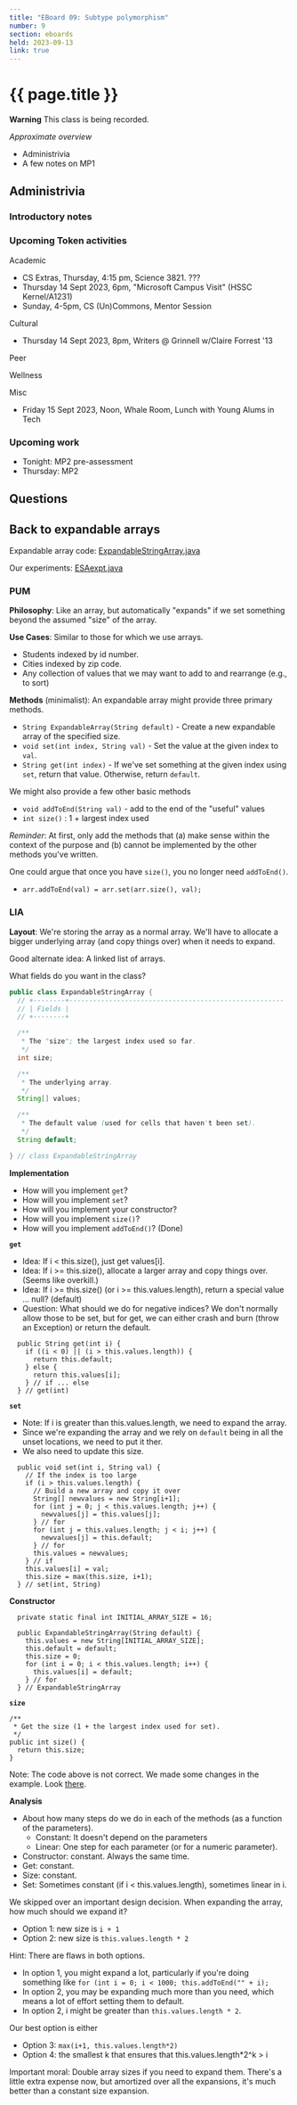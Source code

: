 ```yaml
---
title: "EBoard 09: Subtype polymorphism"
number: 9
section: eboards
held: 2023-09-13
link: true
---
```

# {{ page.title }}

**Warning** This class is being recorded.

_Approximate overview_

* Administrivia
* A few notes on MP1

Administrivia
-------------

### Introductory notes

### Upcoming Token activities

Academic

* CS Extras, Thursday, 4:15 pm, Science 3821.  ???
* Thursday 14 Sept 2023, 6pm, "Microsoft Campus Visit" (HSSC Kernel/A1231)
* Sunday, 4-5pm, CS (Un)Commons, Mentor Session

Cultural

* Thursday 14 Sept 2023, 8pm, Writers @ Grinnell w/Claire Forrest '13

Peer

Wellness

Misc

* Friday 15 Sept 2023, Noon, Whale Room, Lunch with Young Alums in Tech

### Upcoming work

* Tonight: MP2 pre-assessment
* Thursday: MP2

Questions
---------

Back to expandable arrays
-------------------------

Expandable array code: [ExpandableStringArray.java](../examples/expandable-arrays//grinnell/csc207/fa2023/ExpandableStringArray.java)

Our experiments: [ESAexpt.java](../examples/expandable-arrays/ESAexpt.java)

### PUM

**Philosophy**: Like an array, but automatically "expands" if we set something
beyond the assumed "size" of the array.

**Use Cases**: Similar to those for which we use arrays.  

* Students indexed by id number.
* Cities indexed by zip code.
* Any collection of values that we may want to add to and rearrange (e.g., 
  to sort)

**Methods** (minimalist): An expandable array might provide three primary 
methods.

* `String ExpandableArray(String default)` - Create a new expandable array
  of the specified size.
* `void set(int index, String val)` - Set the value at the given index to
  `val`.
* `String get(int index)` - If we've set something at the given index using
  `set`, return that value.  Otherwise, return `default`.

We might also provide a few other basic methods

* `void addToEnd(String val)` - add to the end of the "useful" values
* `int size()` : 1 + largest index used

_Reminder_: At first, only add the methods that (a) make sense within the
context of the purpose and (b) cannot be implemented by the other methods
you've written.

One could argue that once you have `size()`, you no longer need `addToEnd()`.

* `arr.addToEnd(val) = arr.set(arr.size(), val);`

### LIA

**Layout**: We're storing the array as a normal array.  We'll have to 
  allocate a bigger underlying array (and copy things over) when it 
  needs to expand.

Good alternate idea: A linked list of arrays.

What fields do you want in the class?

```java
public class ExpandableStringArray {
  // +--------+------------------------------------------------------
  // | Fields |
  // +--------+

  /**
   * The "size"; the largest index used so far.
   */
  int size;

  /**
   * The underlying array.
   */
  String[] values;

  /**
   * The default value (used for cells that haven't been set).
   */
  String default;

} // class ExpandableStringArray
```

**Implementation**

* How will you implement `get`?
* How will you implement `set`?
* How will you implement your constructor?
* How will you implement `size()`?
* How will you implement `addToEnd()`? (Done)

**`get`**

* Idea: If i < this.size(), just get values[i].
* Idea: If i >= this.size(), allocate a larger array and copy things
  over.  (Seems like overkill.)
* Idea: If i >= this.size() (or i >= this.values.length), return
  a special value ... null? (default)
* Question: What should we do for negative indices?  We don't normally
  allow those to be set, but for get, we can either crash and burn 
  (throw an Exception) or return the default.

```
  public String get(int i) {
    if ((i < 0) || (i > this.values.length)) {
      return this.default;
    } else {
      return this.values[i]; 
    } // if ... else
  } // get(int)
```

**`set`**

* Note: If i is greater than this.values.length, we need to expand
  the array.
* Since we're expanding the array and we rely on `default`
  being in all the unset locations, we need to put it ther.
* We also need to update this size.

```
  public void set(int i, String val) {
    // If the index is too large
    if (i > this.values.length) {
      // Build a new array and copy it over
      String[] newvalues = new String[i+1];
      for (int j = 0; j < this.values.length; j++) {
        newvalues[j] = this.values[j];
      } // for
      for (int j = this.values.length; j < i; j++) {
        newvalues[j] = this.default;
      } // for 
      this.values = newvalues;
    } // if
    this.values[i] = val;
    this.size = max(this.size, i+1);
  } // set(int, String)
```

**Constructor**

```
  private static final int INITIAL_ARRAY_SIZE = 16;

  public ExpandableStringArray(String default) {
    this.values = new String[INITIAL_ARRAY_SIZE];
    this.default = default;
    this.size = 0;
    for (int i = 0; i < this.values.length; i++) {
      this.values[i] = default;
    } // for
  } // ExpandableStringArray
```

**`size`**

```
/**
 * Get the size (1 + the largest index used for set).
 */
public int size() {
  return this.size;
}
```

Note: The code above is not correct.  We made some changes in the example.
Look [there](../examples/expandable-arrays/grinnell/csc207/fa2023/ExpandableStringArray.java).

**Analysis**

* About how many steps do we do in each of the methods (as a function
  of the parameters).
    * Constant: It doesn't depend on the parameters
    * Linear: One step for each parameter (or for a numeric parameter).
* Constructor: constant.  Always the same time.
* Get: constant.
* Size: constant.
* Set: Sometimes constant (if i < this.values.length), sometimes
  linear in i.

We skipped over an important design decision.  When expanding the array,
how much should we expand it?

* Option 1: new size is `i + 1`
* Option 2: new size is `this.values.length * 2`

Hint: There are flaws in both options.

* In option 1, you might expand a lot, particularly if you're doing
  something like 
    `for (int i = 0; i < 1000; this.addToEnd("" + i);`
* In option 2, you may be expanding much more than you need, which
  means a lot of effort setting them to default.
* In option 2, i might be greater than `this.values.length * 2`.

Our best option is either

* Option 3: `max(i+1, this.values.length*2)`
* Option 4: the smallest k that ensures that this.values.length*2^k > i

Important moral: Double array sizes if you need to expand them.  There's
a little extra expense now, but amortized over all the expansions, it's
much better than a constant size expansion.
